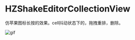 # HZShakeEditorCollectionView
仿苹果图标长按的效果。cell抖动状态下的，拖拽重排，删除。

![gif](http://7xiym9.com1.z0.glb.clouddn.com/HZDragDrop.gif?imageView2/4/w/300)

